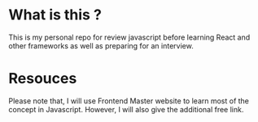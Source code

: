 # What is this ?
This is my personal repo for review javascript before learning React and other frameworks 
as well as preparing for an interview.
# Resouces
Please note that, I will use Frontend Master website to learn most of the concept in Javascript.
However, I will also give the additional free link.
